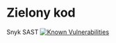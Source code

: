 # Zielony kod

Snyk SAST [![Known Vulnerabilities](https://snyk.io/test/github/pkleczek/zielony/badge.svg)](https://snyk.io/test/github/pkleczek/zielony)
